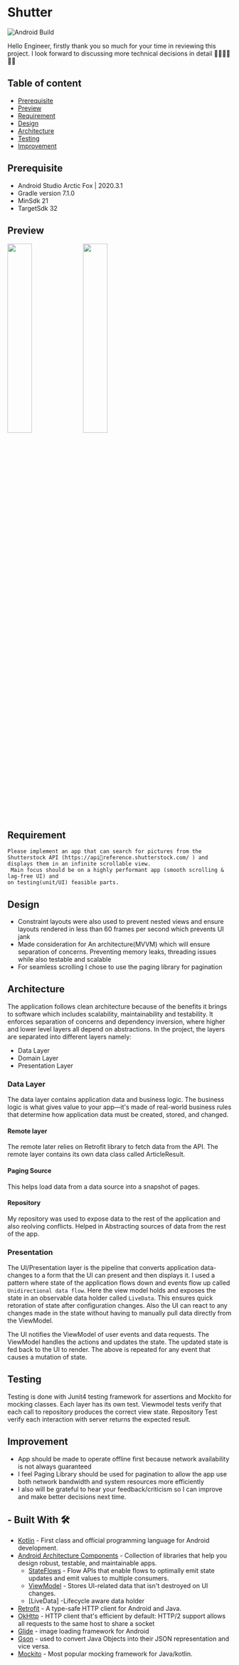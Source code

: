 # Shutter

![Android Build](https://github.com/Ezike/StarWarsSearch/workflows/Android%20Build/badge.svg)

Hello Engineer, firstly thank you so much for your time in reviewing this project. I look forward to discussing more technical decisions in detail  👋🏼👋🏼👋🏼


## Table of content

- [Prerequisite](#prerequisite)
- [Preview](#preview)
- [Requirement](#feature)
- [Design](#design)
- [Architecture](#architecture)
- [Testing](#testing)
- [Improvement](#improvement)


## Prerequisite
- Android Studio Arctic Fox | 2020.3.1
- Gradle version 7.1.0
- MinSdk 21
- TargetSdk 32


## Preview
<img src="https://user-images.githubusercontent.com/61085272/196795375-fc9a71bf-a1a1-4cdd-ba39-4e721dce0cbb.jpg" width="33%" /> <img src="https://user-images.githubusercontent.com/61085272/196795428-5f7e5b40-4624-4a7c-92db-ed71962e3e7b.jpg" width="33%" /> 

## Requirement
```
Please implement an app that can search for pictures from the Shutterstock API (https://apireference.shutterstock.com/ ) and displays them in an infinite scrollable view.
 Main focus should be on a highly performant app (smooth scrolling & lag-free UI) and 
on testing(unit/UI) feasible parts.
```

## Design
- Constraint layouts were also used to prevent nested views and ensure layouts rendered in less than 60 frames per second which prevents UI jank
- Made consideration for An architecture(MVVM) which will ensure separation of concerns. Preventing memory leaks, threading issues while also testable and scalable
- For seamless scrolling I chose to use the paging library for pagination 

## Architecture

The application follows clean architecture because of the benefits it brings to software which includes scalability, maintainability and testability.
It enforces separation of concerns and dependency inversion, where higher and lower level layers all depend on abstractions. In the project, the layers are separated into different layers namely:

- Data Layer
- Domain Layer
- Presentation Layer


### Data Layer
The data layer contains application data and business logic. The business logic is what gives value to your app—it's made of real-world business rules that determine how application data must be created, stored, and changed.


#### Remote layer
The remote later relies on Retrofit library to fetch data from the API.  The remote layer contains its own data class called ArticleResult. 

#### Paging Source
This helps load data from a data source into a snapshot of pages.

#### Repository
My repository was used to expose data to the rest of the application and also reolving conflicts. Helped in Abstracting sources of data from the rest of the app.


### Presentation
The UI/Presentation layer is the pipeline that converts application data-changes to a form that the UI can present and then displays it. I used a  pattern where state of the application flows down and events flow up called `Unidirectional data flow`. Here the view model holds and exposes the state in an observable data holder called `LiveData`. This ensures quick retoration of state after configuration changes. Also the UI can react to any changes made in the state without having to manually pull data directly from the ViewModel.

The UI notifies the ViewModel of user events and data requests.
The ViewModel handles the actions and updates the state.
The updated state is fed back to the UI to render.
The above is repeated for any event that causes a mutation of state.


## Testing
Testing is done with Junit4 testing framework for assertions and Mockito for mocking classes. Each  layer has its own test. 
Viewmodel tests verify that each call to repository produces the correct view state.
Repository Test verify each interaction with server returns the expected result.


## Improvement
- App should be made to operate offline first because network availability is not always guaranteed
-  I feel Paging Library should be used for pagination to allow the app use both network bandwidth and system resources more efficiently
-  I also will be grateful to hear your feedback/criticism so I can improve and make better decisions next time.


## - Built With 🛠
- [Kotlin](https://kotlinlang.org/) - First class and official programming language for Android development.
- [Android Architecture Components](https://developer.android.com/topic/libraries/architecture) - Collection of libraries that help you design robust, testable, and maintainable apps.
  - [StateFlows](https://developer.android.com/kotlin/flow) -  Flow APIs that enable flows to optimally emit state updates and emit values to multiple consumers.
  - [ViewModel](https://developer.android.com/topic/libraries/architecture/viewmodel) - Stores UI-related data that isn't destroyed on UI changes.
  - [LiveData] -Lifecycle aware data holder 
- [Retrofit](https://square.github.io/retrofit/) - A type-safe HTTP client for Android and Java.
- [OkHttp](http://square.github.io/okhttp/) - HTTP client that's efficient by default: HTTP/2 support allows all requests to the same host to share a socket
- [Glide](https://github.com/bumptech/glide) - image loading framework for Android
- [Gson](https://github.com/google/gson) - used to convert Java Objects into their JSON representation and vice versa.
- [Mockito](http://site.mockito.org/) - Most popular mocking framework for Java/kotlin.
